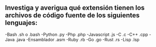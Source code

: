 ## Investiga y averigua qué extensión tienen los archivos de código fuente de los siguientes lenguajes:

-Bash .sh o .bash
-Python .py
-Php .php
-Javascript .js
-C .c
-C++ .cpp
-Java .java
-Ensamblador .asm
-Ruby .rb
-Go .go
-Rust .rs
-Lisp .lsp

